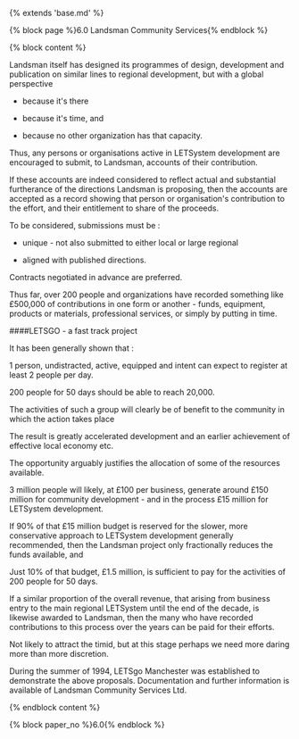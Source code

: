 {% extends 'base.md' %}

{% block page %}6.0  Landsman Community Services{% endblock %}

{% block content %}

Landsman itself has designed its programmes of design, development and 
publication on similar lines to regional development, but with a global 
perspective 

* because it's there

* because it's time, and

* because no other organization has that capacity.

Thus, any persons or organisations active in LETSystem development are 
encouraged to submit, to Landsman, accounts of their contribution.

If these accounts are indeed considered to reflect actual and substantial 
furtherance of the directions Landsman is proposing, then the accounts are 
accepted as a record showing that person or organisation's contribution to 
the effort, and their entitlement to share of the proceeds.

To be considered, submissions must be :

* unique - not also submitted to either local or large regional

* aligned with published directions.

Contracts negotiated in advance are preferred.

Thus far, over 200 people and organizations have recorded something like 
£500,000 of contributions in one form or another - funds, equipment, 
products or materials, professional services, or simply by putting in time.

####LETSGO - a fast track project

It has been generally shown that :

1 person, undistracted, active, equipped and intent  can expect to 
register at least 2 people per day.

200 people for 50 days should be able to reach 20,000.

The activities of such a group will clearly be of benefit to the community 
in which the action takes place

The result is greatly accelerated development and an earlier achievement 
of effective local economy  etc.

The opportunity arguably justifies the allocation of some of the resources 
available.

3 million people will likely, at £100 per business, generate around £150 
million for community development - and in the process £15 million for 
LETSystem development.

If 90% of that £15 million budget is reserved for the slower, more 
conservative approach to LETSystem development generally 
recommended, then the Landsman project only fractionally reduces the 
funds available, and

Just 10% of that budget, £1.5 million, is sufficient to pay for the activities 
of 200 people for 50 days.

If a similar proportion of the overall revenue, that arising from business 
entry to the main regional LETSystem until the end of the decade, is 
likewise awarded to Landsman, then the many who have recorded 
contributions to this process over the years can be paid for their efforts.

Not likely to attract the timid, but at this stage perhaps we need more 
daring more than more discretion.

During the summer of 1994, LETSgo Manchester was established to 
demonstrate the above proposals. Documentation and further information 
is available of Landsman Community Services Ltd.

{% endblock content %}

{% block paper_no %}6.0{% endblock %}

